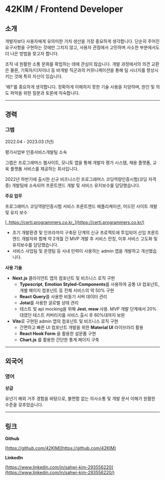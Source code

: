 # 42KIM / Frontend Developer

## 소개

개발자보다 사용자에게 유의미한 가치 생산을 가장 중요하게 생각합니다. 단순히 주어진 요구사항을 구현하는 것에만 그치지 않고, 사용자 관점에서 고민하며 사소한 부분에서도 더 나은 방법을 찾고자 합니다.

조직 내 원활한 소통 문화를 확립하는 데에 관심이 많습니다. 개발 과정에서의 의견 교환은 물론, 기획자/디자이너 등 비개발 직군과의 커뮤니케이션을 통해 팀 시너지를 향상시키는 것에 특히 자신이 있습니다.

‘왜?’를 중요하게 생각합니다. 정확하게 이해하지 못한 기술 사용을 지양하며, 원인 및 의도 파악을 위한 질문과 토론에 익숙합니다.

---

## 경력

### 그렙

2022.04 - 2023.03 (1년)

평가사업부 인증서비스개발팀 소속

그렙은 프로그래머스 웹사이트, 모니토 앱을 통해 개발자 평가 시스템, 채용 플랫폼, 교육 플랫폼 서비스를 제공하는 회사입니다.

2022년 하반기에 출시한 신규 비즈니스인 프로그래머스 코딩역량인증시험(코딩 자격증) 개발팀에 소속되어 프론트엔드 개발 및 서비스 유지보수를 담당했습니다.

**주요 업무**

프로그래머스 코딩역량인증시험 서비스 프론트엔드 애플리케이션, 어드민 사이트 개발 및 유지 보수

[_https://certi.programmers.co.kr_](https://certi.programmers.co.kr/)

- 초기 개발환경 및 인프라까지 구축된 단계의 신규 프로젝트에 투입되어 선임 프론트엔드 개발자와 함께 약 2개월 간 MVP 개발 후 서비스 런칭, 이후 서비스 고도화 및 유지보수를 담당했습니다.
- 서비스 사업팀 및 운영팀 등 사내 인력이 사용하는 admin 앱을 개발하고 개선했습니다.

**사용 기술**

- **Next.js** 클라이언트 앱의 컴포넌트 및 비즈니스 로직 구현
  - **Typescript**, **Emotion Styled-Components**를 사용하여 공통 UI 컴포넌트, 개별 페이지 컴포넌트 등 전체 서비스의 약 50% 구현
  - **React Query**를 사용한 비동기 서버 데이터 관리
  - **Jotai**를 사용한 글로벌 상태 관리
  - 테스트 및 api mocking을 위해 **Jest**, **msw** 사용. MVP 개발 단계에서 20%대였던 테스트 커버리지를 서비스 출시 후 60%대까지 보완
- **Vite**로 구현된 admin 앱의 컴포넌트 및 비즈니스 로직 구현
  - 간편하고 빠른 UI 컴포넌트 개발을 위한 **Material UI** 라이브러리 활용
  - **React Hook Form** 을 활용한 설문폼 구현
  - **Chart.js** 를 활용한 간단한 통계 페이지 구축

---

## 외국어

### 영어

**상급**

유년기 해외 거주 경험을 바탕으로, 불편함 없는 의사소통 및 개발 문서 이해가 원활한 수준을 갖추었습니다.

---

## 링크

**Github**

[https://github.com/42KIM](https://github.com/42KIM)

**LinkedIn**

[https://www.linkedin.com/in/sahwi-kim-293556220](https://www.linkedin.com/in/sahwi-kim-293556220/)

